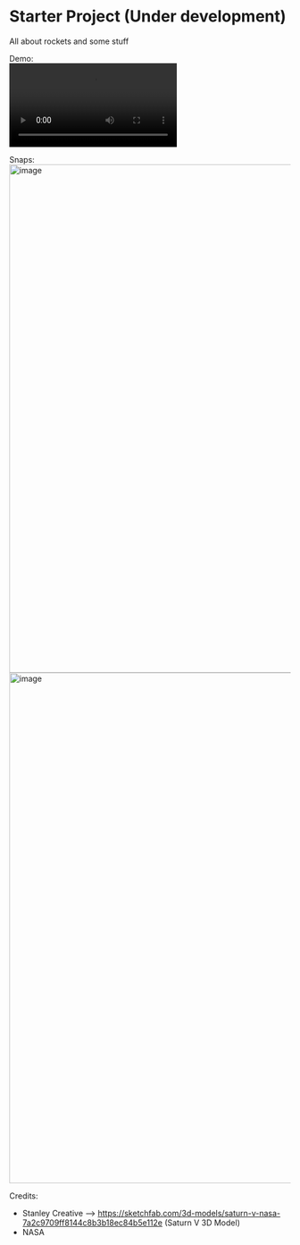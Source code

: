 ﻿# Starter Project (Under development)
<p>All about rockets and some stuff</p>

Demo: <br> 
<video autoplay>
  <source src="https://github.com/user-attachments/assets/a748cdc6-8355-4cdc-b563-c09d2656fab5">
</video>


Snaps:
  <img width="1916" height="910" alt="image" src="https://github.com/user-attachments/assets/a2d883b0-c2c2-4cfc-973d-3ef129800e77" />
  <img width="1920" height="914" alt="image" src="https://github.com/user-attachments/assets/1572aab1-6575-4982-a1a2-7d4e1c68b574" />

Credits: 
  - Stanley Creative --> https://sketchfab.com/3d-models/saturn-v-nasa-7a2c9709ff8144c8b3b18ec84b5e112e (Saturn V 3D Model)
  - NASA











